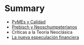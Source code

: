 # Summary

* [PyMEs y Calidad](README.md)
* [Prebisch y Neoschumpeterianos](chapter1.md)
* Críticas a la Teoría Neoclásica
* [La nueva especulación financiera](la-nueva-especulacion-financiera.md)

